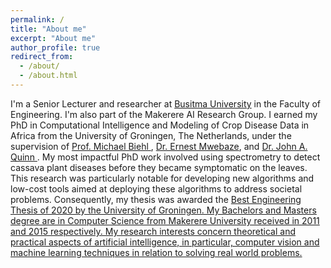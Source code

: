 ```yaml
---
permalink: /
title: "About me"
excerpt: "About me"
author_profile: true
redirect_from: 
  - /about/
  - /about.html
---
```




I'm a Senior Lecturer and researcher at <a href="https://busitema.ac.ug/">Busitma University</a> in the Faculty of Engineering. I'm also part of the Makerere AI Research Group. I earned my PhD in Computational Intelligence and Modeling of Crop Disease Data in Africa from the University of Groningen, The Netherlands, under the supervision of <a href="https://www.cs.rug.nl/~biehl/" target="_blank"> Prof. Michael Biehl </a>, <a href="https://emwebaze.github.io/" target="_blank"> Dr. Ernest Mwebaze</a>, and <a href="https://jquinn.air.ug/"> Dr. John A. Quinn </a>.  My most impactful PhD work involved using spectrometry to detect cassava plant diseases before they became symptomatic on the leaves. This research was particularly notable for developing new algorithms and low-cost tools aimed at deploying these algorithms to address societal problems. Consequently, my thesis was awarded the <a href="https://www.rug.nl/news/2021/01/best-engineering-thesis-2021-for">  Best Engineering Thesis of 2020 by the University of Groningen.
My Bachelors and Masters degree are in Computer Science from Makerere University received in 2011 and 2015 respectively. My research interests concern theoretical and practical aspects of artificial intelligence, in particular, computer vision and machine learning techniques in relation to solving real world problems.




